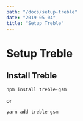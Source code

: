 ```yaml
---
path: "/docs/setup-treble"
date: "2019-05-04"
title: "Setup Treble"
---
```

# Setup Treble

## Install Treble

```
npm install treble-gsm
```
or
```
yarn add treble-gsm



